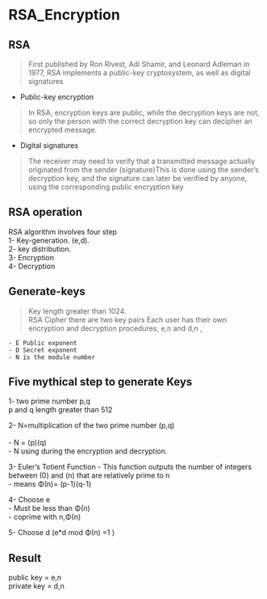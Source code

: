 RSA_Encryption
==========

RSA
-----

> First published by Ron Rivest, Adi Shamir, and Leonard Adleman in 1977, RSA implements a public-key cryptosystem, as well as digital signatures

 * Public-key encryption     
> In RSA, encryption keys are public, while the decryption keys are not, so only the person with the correct decryption key can decipher an encrypted message.

* Digital signatures                          

> The receiver may need to verify that a transmitted message actually originated from the sender (signature)This is done using the sender’s decryption key, and the signature can later be verified by anyone, using the corresponding public encryption key

RSA operation
-----
RSA algorithm involves four step    
1- Key-generation. (e,d).   
2- key distribution.    
3- Encryption     
4- Decryption   

Generate-keys 
-----
> Key length greater than 1024.   
> RSA Cipher there are two key pairs
> Each user has their own encryption and decryption procedures, e,n and d,n , 
   
    - E Public exponent  
    - D Secret exponent  
    - N is the module number  

Five mythical step to generate Keys 
-----
              
  1-  two prime number p,q                      
      p and q length greater than 512               
      
  2-  N=multiplication of the two prime number (p,q)                      
  <br /> - N = (p)(q)                  
         - N using during the encryption and decryption.                   
      
  3-  Euler’s Totient Function 
      -  This function outputs the number of integers between (0) and (n) that are relatively prime to n                                                                           
      -  means  Φ(n)= (p-1)(q-1)                                                             
      
  4-  Choose e                                      
      - Must be less than Φ(n)                 
      - coprime with n,Φ(n)            
      
  5- Choose d  (e*d mod Φ(n) =1 )                         
  
  Result
  ----
  public key = e,n    
  private key = d,n 
